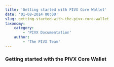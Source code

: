 ```yaml
---
title: 'Getting started with PIVX Core Wallet'
date: '01-08-2014 00:00'
slug: getting-started-with-the-pivx-core-wallet
taxonomy:
    category:
        - 'PIVX Documentation'
    author:
        - 'The PIVX Team'
---
```


### Getting started with the PIVX Core Wallet
